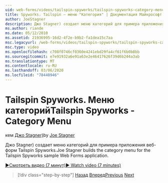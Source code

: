 ```yaml
---
uid: web-forms/videos/tailspin-spyworks/tailspin-spyworks-category-menu
title: Spyworks. Tailspin — меню "Категория" | Документация Майкрософт
author: JoeStagner
description: Джо Stagner) создает меню категорий для примера приложения веб-форм Tailspin Spyworks.
ms.author: riande
ms.date: 05/12/2010
ms.assetid: 21936995-16d2-4f2e-b9b2-fa1dea15c7aa
msc.legacyurl: /web-forms/videos/tailspin-spyworks/tailspin-spyworks-category-menu
msc.type: video
ms.openlocfilehash: c708f0746cf0360e4241ebd29fa4cf61f6b0b8bb
ms.sourcegitcommit: e7e91932a6e91a63e2e46417626f39d6b244a3ab
ms.translationtype: MT
ms.contentlocale: ru-RU
ms.lasthandoff: 03/06/2020
ms.locfileid: "78440946"
---
```

# <a name="tailspin-spyworks---category-menu"></a><span data-ttu-id="3deaf-103">Tailspin Spyworks. Меню категорий</span><span class="sxs-lookup"><span data-stu-id="3deaf-103">Tailspin Spyworks - Category Menu</span></span>

<span data-ttu-id="3deaf-104">кем [Джо Stagner)](https://github.com/JoeStagner)</span><span class="sxs-lookup"><span data-stu-id="3deaf-104">by [Joe Stagner](https://github.com/JoeStagner)</span></span>

<span data-ttu-id="3deaf-105">Джо Stagner) создает меню категорий для примера приложения веб-форм Tailspin Spyworks.</span><span class="sxs-lookup"><span data-stu-id="3deaf-105">Joe Stagner builds the category menu for the Tailspin Spyworks sample Web Forms application.</span></span>

[<span data-ttu-id="3deaf-106">&#9654;Смотреть видео (7 минут)</span><span class="sxs-lookup"><span data-stu-id="3deaf-106">&#9654; Watch video (7 minutes)</span></span>](https://channel9.msdn.com/Blogs/ASP-NET-Site-Videos/tailspin-spyworks-category-menu)

> [!div class="step-by-step"]
> <span data-ttu-id="3deaf-107">[Назад](tailspin-spyworks-directory-organization.md)
> [Вперед](tailspin-spyworks-display-the-product-list.md)</span><span class="sxs-lookup"><span data-stu-id="3deaf-107">[Previous](tailspin-spyworks-directory-organization.md)
[Next](tailspin-spyworks-display-the-product-list.md)</span></span>
